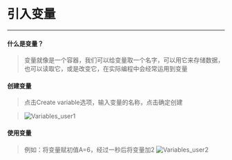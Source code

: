 # 引入变量
________________________

#### 什么是变量？

>变量就像是一个容器，我们可以给变量取一个名字，可以用它来存储数据，也可以读取它，或是改变它，在实际编程中会经常运用到变量

#### 创建变量

>点击Create variable选项，输入变量的名称，点击确定创建

>![Variables_user1](/image/Operation/Variables_user1.gif) 

#### 使用变量

>例如：将变量赋初值A=6，经过一秒后将变量加2
>![Variables_user2](/image/Operation/Variables_user2.gif) 


